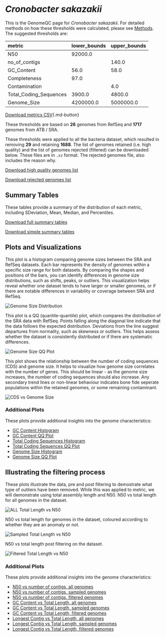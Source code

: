 # *Cronobacter sakazakii*

This is the GenomeQC page for *Cronobacter sakazakii*. For detailed methods on how these thresholds were calculated, please see [Methods](../../methods.md).
The suggested thresholds are: 

| metric                 | lower_bounds   | upper_bounds   |
|:-----------------------|:---------------|:---------------|
| N50                    | 92000.0        |                |
| no_of_contigs          |                | 140.0          |
| GC_Content             | 56.0           | 58.0           |
| Completeness           | 97.0           |                |
| Contamination          |                | 4.0            |
| Total_Coding_Sequences | 3900.0         | 4800.0         |
| Genome_Size            | 4200000.0      | 5000000.0      |

[Download metrics CSV](Cronobacter_sakazakii_metrics.csv){.md-button}


These thresholds are based on **26** genomes from RefSeq and **1717** genomes from ATB / SRA.

These thresholds were applied to all the bacteria dataset, which resulted in removing **29** and retaining **1688**.
The list of genomes retained (i.e. high quality) and the list of genomes rejected (filtered) can be downloaded below. These files are in `.xz` format. The rejected genomes file, also includes the reason why.

[Download high quality genomes list](Cronobacter_sakazakii_high_quality_genomes.csv.xz)


[Download rejected genomes list](Cronobacter_sakazakii_filtered_out_genomes.csv.xz)



## Summary Tables
These tables provide a summary of the distribution of each metric, including SDeviation, Mean, Median, and Percentiles.

[Download full summary tables](summary.csv)

[Download simple summary tables](selected_summary.csv)

## Plots and Visualizations

This plot is a histogram comparing genome sizes between the SRA and RefSeq datasets. Each bar represents the density of genomes within a specific size range for both datasets. By comparing the shapes and positions of the bars, you can identify differences in genome size distributions, such as shifts, peaks, or outliers. This visualization helps reveal whether one dataset tends to have larger or smaller genomes, or if there are notable differences in variability or coverage between SRA and RefSeq.

![Genome Size Distribution](Genome_Size_refseq_histogram_kde.png)

This plot is a QQ (quantile-quantile) plot, which compares the distribution of the SRA data with RefSeq. Points falling along the diagonal line indicate that the data follows the expected distribution. Deviations from the line suggest departures from normality, such as skewness or outliers. This helps assess whether the dataset is consistently distributed or if there are systematic differences.

![Genome Size QQ Plot](Genome_Size_refseq_qqplot.png)

This plot shows the relationship between the number of coding sequences (CDS) and genome size. It helps to visualize how genome size correlates with the number of genes. This should be linear - as the genome size increases, the number of coding sequences should also increase. Any secondary trend lines or non-linear behaviour indicates bone fide seperate populations within the retained genomes, or some remaining contaminant. 

![CDS vs Genome Size](Cronobacter_sakazakii_CDS_vs_Genome_Size.png)

### Additional Plots

These plots provide additional insights into the genome characteristics:

- [GC Content Histogram](GC_Content_refseq_histogram_kde.png)
- [GC Content QQ Plot](GC_Content_refseq_qqplot.png)
- [Total Coding Sequences Histogram](Total_Coding_Sequences_refseq_histogram_kde.png)
- [Total Coding Sequences QQ Plot](Total_Coding_Sequences_refseq_qqplot.png)
- [Genome Size Histogram](Genome_Size_refseq_histogram_kde.png)
- [Genome Size QQ Plot](Genome_Size_refseq_qqplot.png)
## Illustrating the filtering process
These plots illustrate the data, pre and post filtering to demostrate what type of outliers have been removed. While this was applied to metric, we will demonstrate using total assembly length and N50.
N50 vs total length for all genomes in the dataset.

![ALL Total Length vs N50](Cronobacter_sakazakii_all_total_length_N50.png)

N50 vs total length for genomes in the dataset, coloured according to whether they are an anomaly or not.

![Sampled Total Length vs N50](Cronobacter_sakazakii_sample_total_length_N50.png)

N50 vs total length post filtering on the dataset.

![Filtered Total Length vs N50](Cronobacter_sakazakii_filt_total_length_N50.png)

### Additional Plots

These plots provide additional insights into the genome characteristics:

- [N50 vs number of contigs, all genomes](Cronobacter_sakazakii_all_N50_number.png)
- [N50 vs number of contigs, sampled genomes](Cronobacter_sakazakii_sample_N50_number.png)
- [N50 vs number of contigs, filtered genomes](Cronobacter_sakazakii_filt_N50_number.png)
- [GC Content vs Total Length, all genomes](Cronobacter_sakazakii_all_total_length_GC_Content.png)
- [GC Content vs Total Length, sampled genomes](Cronobacter_sakazakii_sample_total_length_GC_Content.png)
- [GC Content vs Total Length, filtered genomes](Cronobacter_sakazakii_filt_total_length_GC_Content.png)
- [Longest Contig vs Total Length, all genomes](Cronobacter_sakazakii_all_total_length_longest.png)
- [Longest Contig vs Total Length, sampled genomes](Cronobacter_sakazakii_sample_total_length_longest.png)
- [Longest Contig vs Total Length, filtered genomes](Cronobacter_sakazakii_filt_total_length_longest.png)
